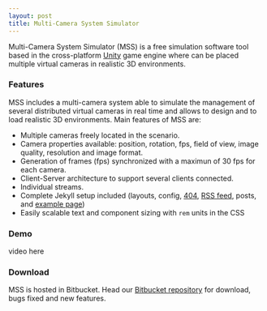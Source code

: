 ```yaml
---
layout: post
title: Multi-Camera System Simulator
---
```


Multi-Camera System Simulator (MSS) is a free simulation software tool based in the cross-platform [Unity](https://unity3d.com/) game engine where can be placed multiple virtual cameras in realistic 3D environments.

### Features

MSS includes a multi-camera system able to simulate the management of several distributed virtual cameras in real time and allows to design and to load realistic 3D environments. Main features of MSS are:

* Multiple cameras freely located in the scenario.
* Camera properties available: position, rotation, fps, field of view, image quality, resolution and image format.
* Generation of frames (fps) synchronized with a maximun of 30 fps for each camera.
* Client-Server architecture to support several clients connected.
* Individual streams.
* Complete Jekyll setup included (layouts, config, [404](/404), [RSS feed](/atom.xml), posts, and [example page](/about))
* Easily scalable text and component sizing with `rem` units in the CSS

### Demo

video here

### Download

MSS is hosted in Bitbucket. Head our <a href="https://mss-developer-vpu@bitbucket.org/jcsma/mss-dev.git">Bitbucket repository</a> for download, bugs fixed and new features.

